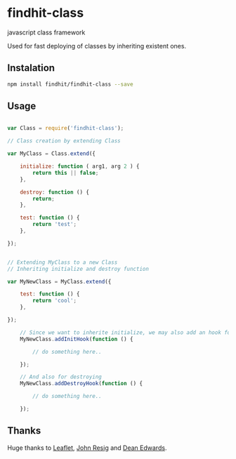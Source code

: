 findhit-class
=============

javascript class framework

Used for fast deploying of classes by inheriting existent ones.

## Instalation

```bash
npm install findhit/findhit-class --save
```

## Usage

```js

var Class = require('findhit-class');

// Class creation by extending Class

var MyClass = Class.extend({

	initialize: function ( arg1, arg 2 ) {
		return this || false;
	},

	destroy: function () {
		return;
	},

	test: function () {
		return 'test';
	},

});


// Extending MyClass to a new Class
// Inheriting initialize and destroy function

var MyNewClass = MyClass.extend({

	test: function () {
		return 'cool';
	},	

});

	// Since we want to inherite initialize, we may also add an hook for this class
	MyNewClass.addInitHook(function () {

		// do something here..

	});

	// And also for destroying
	MyNewClass.addDestroyHook(function () {

		// do something here..

	});

```

## Thanks

Huge thanks to [Leaflet](https://github.com/Leaflet/Leaflet/blob/master/src/core/Class.js), [John Resig](http://ejohn.org/blog/simple-javascript-inheritance/) and [Dean Edwards](http://dean.edwards.name/weblog/2006/03/base/).
